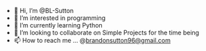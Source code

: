 - 👋 Hi, I’m @BL-Sutton
- 👀 I’m interested in programming
- 🌱 I’m currently learning Python
- 💞️ I’m looking to collaborate on Simple Projects for the time being
- 📫 How to reach me ... @brandonsutton96@gmail.com

<!---
BL-Sutton/BL-Sutton is a ✨ special ✨ repository because its `README.md` (this file) appears on your GitHub profile.
You can click the Preview link to take a look at your changes.
--->
